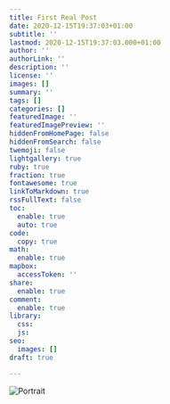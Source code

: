 ```yaml
---
title: First Real Post
date: 2020-12-15T19:37:03+01:00
subtitle: ''
lastmod: 2020-12-15T19:37:03.000+01:00
author: ''
authorLink: ''
description: ''
license: ''
images: []
summary: ''
tags: []
categories: []
featuredImage: ''
featuredImagePreview: ''
hiddenFromHomePage: false
hiddenFromSearch: false
twemoji: false
lightgallery: true
ruby: true
fraction: true
fontawesome: true
linkToMarkdown: true
rssFullText: false
toc:
  enable: true
  auto: true
code:
  copy: true
math:
  enable: true
mapbox:
  accessToken: ''
share:
  enable: true
comment:
  enable: true
library:
  css: 
  js: 
seo:
  images: []
draft: true

---
```

![](https://leosauvage-co-cdn.s3.eu-central-1.amazonaws.com/leo.jpeg "Portrait")